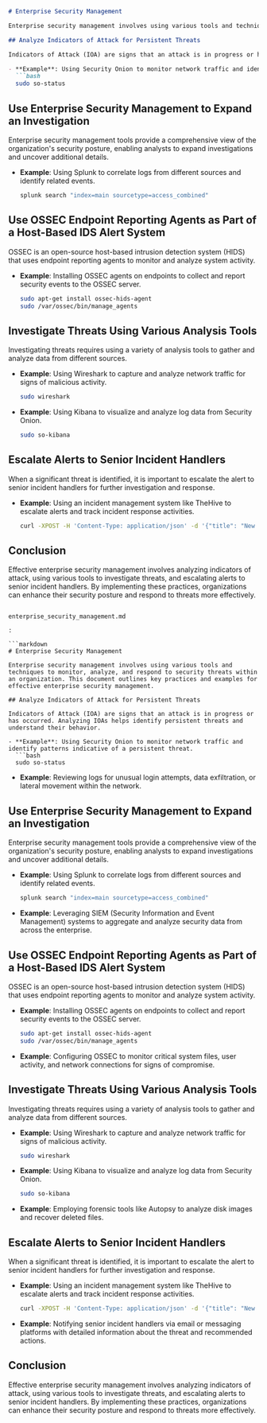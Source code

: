 ```markdown
# Enterprise Security Management

Enterprise security management involves using various tools and techniques to monitor, analyze, and respond to security threats within an organization. This document outlines key practices and examples for effective enterprise security management.

## Analyze Indicators of Attack for Persistent Threats

Indicators of Attack (IOA) are signs that an attack is in progress or has occurred. Analyzing IOAs helps identify persistent threats and understand their behavior.

- **Example**: Using Security Onion to monitor network traffic and identify patterns indicative of a persistent threat.
  ```bash
  sudo so-status
  ```

## Use Enterprise Security Management to Expand an Investigation

Enterprise security management tools provide a comprehensive view of the organization's security posture, enabling analysts to expand investigations and uncover additional details.

- **Example**: Using Splunk to correlate logs from different sources and identify related events.
  ```bash
  splunk search "index=main sourcetype=access_combined"
  ```

## Use OSSEC Endpoint Reporting Agents as Part of a Host-Based IDS Alert System

OSSEC is an open-source host-based intrusion detection system (HIDS) that uses endpoint reporting agents to monitor and analyze system activity.

- **Example**: Installing OSSEC agents on endpoints to collect and report security events to the OSSEC server.
  ```bash
  sudo apt-get install ossec-hids-agent
  sudo /var/ossec/bin/manage_agents
  ```

## Investigate Threats Using Various Analysis Tools

Investigating threats requires using a variety of analysis tools to gather and analyze data from different sources.

- **Example**: Using Wireshark to capture and analyze network traffic for signs of malicious activity.
  ```bash
  sudo wireshark
  ```
- **Example**: Using Kibana to visualize and analyze log data from Security Onion.
  ```bash
  sudo so-kibana
  ```

## Escalate Alerts to Senior Incident Handlers

When a significant threat is identified, it is important to escalate the alert to senior incident handlers for further investigation and response.

- **Example**: Using an incident management system like TheHive to escalate alerts and track incident response activities.
  ```bash
  curl -XPOST -H 'Content-Type: application/json' -d '{"title": "New Incident", "description": "Details of the incident"}' http://thehive.example.com/api/case
  ```

## Conclusion

Effective enterprise security management involves analyzing indicators of attack, using various tools to investigate threats, and escalating alerts to senior incident handlers. By implementing these practices, organizations can enhance their security posture and respond to threats more effectively.

```Here is the updated content for 

enterprise_security_management.md

:

```markdown
# Enterprise Security Management

Enterprise security management involves using various tools and techniques to monitor, analyze, and respond to security threats within an organization. This document outlines key practices and examples for effective enterprise security management.

## Analyze Indicators of Attack for Persistent Threats

Indicators of Attack (IOA) are signs that an attack is in progress or has occurred. Analyzing IOAs helps identify persistent threats and understand their behavior.

- **Example**: Using Security Onion to monitor network traffic and identify patterns indicative of a persistent threat.
  ```bash
  sudo so-status
  ```
- **Example**: Reviewing logs for unusual login attempts, data exfiltration, or lateral movement within the network.

## Use Enterprise Security Management to Expand an Investigation

Enterprise security management tools provide a comprehensive view of the organization's security posture, enabling analysts to expand investigations and uncover additional details.

- **Example**: Using Splunk to correlate logs from different sources and identify related events.
  ```bash
  splunk search "index=main sourcetype=access_combined"
  ```
- **Example**: Leveraging SIEM (Security Information and Event Management) systems to aggregate and analyze security data from across the enterprise.

## Use OSSEC Endpoint Reporting Agents as Part of a Host-Based IDS Alert System

OSSEC is an open-source host-based intrusion detection system (HIDS) that uses endpoint reporting agents to monitor and analyze system activity.

- **Example**: Installing OSSEC agents on endpoints to collect and report security events to the OSSEC server.
  ```bash
  sudo apt-get install ossec-hids-agent
  sudo /var/ossec/bin/manage_agents
  ```
- **Example**: Configuring OSSEC to monitor critical system files, user activity, and network connections for signs of compromise.

## Investigate Threats Using Various Analysis Tools

Investigating threats requires using a variety of analysis tools to gather and analyze data from different sources.

- **Example**: Using Wireshark to capture and analyze network traffic for signs of malicious activity.
  ```bash
  sudo wireshark
  ```
- **Example**: Using Kibana to visualize and analyze log data from Security Onion.
  ```bash
  sudo so-kibana
  ```
- **Example**: Employing forensic tools like Autopsy to analyze disk images and recover deleted files.

## Escalate Alerts to Senior Incident Handlers

When a significant threat is identified, it is important to escalate the alert to senior incident handlers for further investigation and response.

- **Example**: Using an incident management system like TheHive to escalate alerts and track incident response activities.
  ```bash
  curl -XPOST -H 'Content-Type: application/json' -d '{"title": "New Incident", "description": "Details of the incident"}' http://thehive.example.com/api/case
  ```
- **Example**: Notifying senior incident handlers via email or messaging platforms with detailed information about the threat and recommended actions.

## Conclusion

Effective enterprise security management involves analyzing indicators of attack, using various tools to investigate threats, and escalating alerts to senior incident handlers. By implementing these practices, organizations can enhance their security posture and respond to threats more effectively.

```